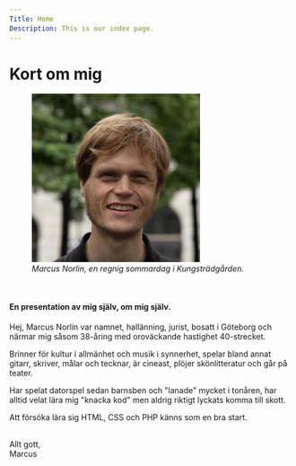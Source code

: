 ```yaml
---
Title: Home
Description: This is our index page.
---
```


Kort om mig
==========================

<figure class="figure right">
<img src="assets/img/me_kopiera.png" width="300" class="me" alt="Bild på mig">
<figcaption><i>Marcus Norlin, en regnig sommardag i Kungsträdgården.</i></figcaption>
</figure>

<br><h4>En presentation av mig själv, om mig själv.<br></h4>

Hej,
Marcus Norlin var namnet, hallänning, jurist, bosatt i Göteborg och  närmar mig såsom 38-åring med oroväckande hastighet 40-strecket. 

Brinner för kultur i allmänhet och musik i synnerhet, spelar bland annat gitarr, skriver, målar och tecknar, är cineast, plöjer skönlitteratur och går på teater.<br>

Har spelat datorspel sedan barnsben och "lanade" mycket i tonåren, har alltid velat lära mig "knacka kod" men aldrig riktigt lyckats komma till skott. 

Att försöka lära sig HTML, CSS och PHP känns som en bra start.<br><br>

Allt gott,<br>
Marcus
